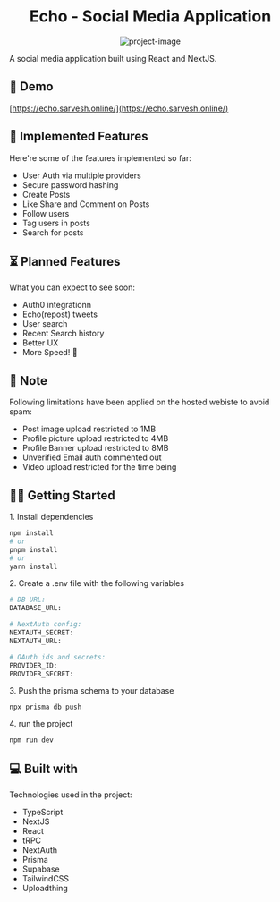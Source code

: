 <h1 align="center" id="title">Echo - Social Media Application</h1>

<p align="center"><img src="https://socialify.git.ci/sarveshpop/echo/image?font=Inter&amp;language=1&amp;name=1&amp;owner=1&amp;pattern=Solid&amp;stargazers=1&amp;theme=Dark" alt="project-image"></p>

<p id="description">A social media application built using React and NextJS.</p>

<h2>🚀 Demo</h2>

[https://echo.sarvesh.online/](https://echo.sarvesh.online/)

  
  
<h2>🫡 Implemented Features</h2>

Here're some of the features implemented so far:

*   User Auth via multiple providers
*   Secure password hashing
*   Create Posts
*   Like Share and Comment on Posts
*   Follow users
*   Tag users in posts
*   Search for posts

<h2>⏳ Planned Features</h2>

What you can expect to see soon:

*   Auth0 integrationn 
*   Echo(repost) tweets
*   User search
*   Recent Search history
*   Better UX
*   More Speed! 🚀

<h2>🚧 Note</h2>

Following limitations have been applied on the hosted webiste to avoid spam:

*   Post image upload restricted to 1MB
*   Profile picture upload restricted to 4MB
*   Profile Banner upload restricted to 8MB
*   Unverified Email auth commented out
*   Video upload restricted for the time being

<h2>👨‍🚀 Getting Started</h2>

<p>1. Install dependencies</p>

```bash
npm install
# or
pnpm install
# or
yarn install
```

<p>2. Create a .env file with the following variables</p>

```bash
# DB URL:
DATABASE_URL:

# NextAuth config:
NEXTAUTH_SECRET:
NEXTAUTH_URL:

# OAuth ids and secrets:
PROVIDER_ID:
PROVIDER_SECRET:
```

<p>3. Push the prisma schema to your database</p>

```
npx prisma db push
```

<p>4. run the project</p>

```
npm run dev
```

  
  
<h2>💻 Built with</h2>

Technologies used in the project:

*   TypeScript
*   NextJS
*   React
*   tRPC
*   NextAuth
*   Prisma
*   Supabase
*   TailwindCSS
*   Uploadthing
